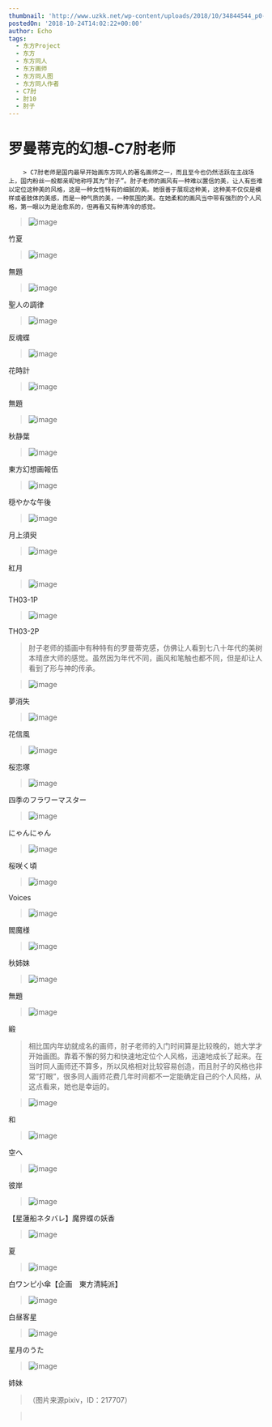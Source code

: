 ```yaml
---
thumbnail: 'http://www.uzkk.net/wp-content/uploads/2018/10/34844544_p0-1-825x510.jpg'
postedOn: '2018-10-24T14:02:22+00:00'
author: Echo
tags:
  - 东方Project
  - 东方
  - 东方同人
  - 东方画师
  - 东方同人图
  - 东方同人作者
  - C7肘
  - 肘10
  - 肘子
---
```


# 罗曼蒂克的幻想-C7肘老师

		> C7肘老师是国内最早开始画东方同人的著名画师之一，而且至今也仍然活跃在主战场上，国内粉丝一般都亲昵地称呼其为“肘子”。肘子老师的画风有一种难以置信的美，让人有些难以定位这种美的风格，这是一种女性特有的细腻的美。她很善于展现这种美，这种美不仅仅是模样或者肢体的美感，而是一种气质的美，一种氛围的美。在她柔和的画风当中带有强烈的个人风格，第一眼以为是治愈系的，但再看又有种清冷的感觉。

> 

> ![image](http://www.uzkk.net/wp-content/uploads/2018/10/46792061_p0-1024x724.jpg)

竹夏

> ![image](http://www.uzkk.net/wp-content/uploads/2018/10/68412686_p0.jpg)

無題

> ![image](http://www.uzkk.net/wp-content/uploads/2018/10/55304797_p0.jpg)

聖人の調律

> ![image](http://www.uzkk.net/wp-content/uploads/2018/10/42826738_p0-1024x699.jpg)

反魂蝶

> ![image](http://www.uzkk.net/wp-content/uploads/2018/10/44808875_p0-779x1024.jpg)

花時計

> ![image](http://www.uzkk.net/wp-content/uploads/2018/10/68412460_p0-1024x605.jpg)

無題

> ![image](http://www.uzkk.net/wp-content/uploads/2018/10/42826425_p0.jpg)

秋静葉

> ![image](http://www.uzkk.net/wp-content/uploads/2018/10/42826362_p0.jpg)

東方幻想画報伍

> ![image](http://www.uzkk.net/wp-content/uploads/2018/10/9266185_p0-1024x724.jpg)

穏やかな午後

> ![image](http://www.uzkk.net/wp-content/uploads/2018/10/16237731_p0-1024x753.jpg)

月上須臾

> ![image](http://www.uzkk.net/wp-content/uploads/2018/10/32185903_p0-1024x430.jpg)

紅月

> ![image](http://www.uzkk.net/wp-content/uploads/2018/10/12731851_p1_master1200-1024x769.jpg)

TH03-1P

> ![image](http://www.uzkk.net/wp-content/uploads/2018/10/12731851_p0_master1200-1024x769.jpg)

TH03-2P

> 肘子老师的插画中有种特有的罗曼蒂克感，仿佛让人看到七八十年代的美树本晴彦大师的感觉。虽然因为年代不同，画风和笔触也都不同，但是却让人看到了形与神的传承。

> ![image](http://www.uzkk.net/wp-content/uploads/2018/10/44923233_p0-1024x686.jpg)

夢消失

> ![image](http://www.uzkk.net/wp-content/uploads/2018/10/34509891_p0-1024x631.jpg)

花信風

> ![image](http://www.uzkk.net/wp-content/uploads/2018/10/34724522_p0-1024x576.jpg)

桜恋塚

> ![image](http://www.uzkk.net/wp-content/uploads/2018/10/25911751_p0-1024x720.jpg)

四季のフラワーマスター

> ![image](http://www.uzkk.net/wp-content/uploads/2018/10/42826533_p0-1024x902.jpg)

にゃんにゃん

> ![image](http://www.uzkk.net/wp-content/uploads/2018/10/26381195_p0-1024x739.jpg)

桜咲く頃

> ![image](http://www.uzkk.net/wp-content/uploads/2018/10/29166434_p0-1024x518.jpg)

Voices

> ![image](http://www.uzkk.net/wp-content/uploads/2018/10/25857189_p0-735x1024.jpg)

閻魔様

> ![image](http://www.uzkk.net/wp-content/uploads/2018/10/25811030_p0-724x1024.jpg)

秋姉妹

> ![image](http://www.uzkk.net/wp-content/uploads/2018/10/26476900_p0.jpg)

無題

> ![image](http://www.uzkk.net/wp-content/uploads/2018/10/25810579_p0-797x1024.jpg)

緞

> 相比国内年幼就成名的画师，肘子老师的入门时间算是比较晚的，她大学才开始画图。靠着不懈的努力和快速地定位个人风格，迅速地成长了起来。在当时同人画师还不算多，所以风格相对比较容易创造，而且肘子的风格也非常“打眼”，很多同人画师花费几年时间都不一定能确定自己的个人风格，从这点看来，她也是幸运的。

> ![image](http://www.uzkk.net/wp-content/uploads/2018/10/28111643_p0-1024x715.jpg)

和

> ![image](http://www.uzkk.net/wp-content/uploads/2018/10/10918774_p0-1024x723.jpg)

空へ

> ![image](http://www.uzkk.net/wp-content/uploads/2018/10/4781963_p0-1024x575.jpg)

彼岸

> ![image](http://www.uzkk.net/wp-content/uploads/2018/10/5744001_p0-1024x618.jpg)

【星蓮船ネタバレ】魔界蝶の妖香

> ![image](http://www.uzkk.net/wp-content/uploads/2018/10/4668477_p0.jpg)

夏

> ![image](http://www.uzkk.net/wp-content/uploads/2018/10/4324600_p0-1024x768.jpg)

白ワンピ小傘【企画　東方清純派】

> ![image](http://www.uzkk.net/wp-content/uploads/2018/10/7600012_p0-1024x790.jpg)

白昼客星

> ![image](http://www.uzkk.net/wp-content/uploads/2018/10/5503232_p0-副本-800x1024.jpg)

星月のうた

> ![image](http://www.uzkk.net/wp-content/uploads/2018/10/4436688_p0-1024x678.jpg)

姉妹

> （图片来源pixiv，ID：217707）

>  

	